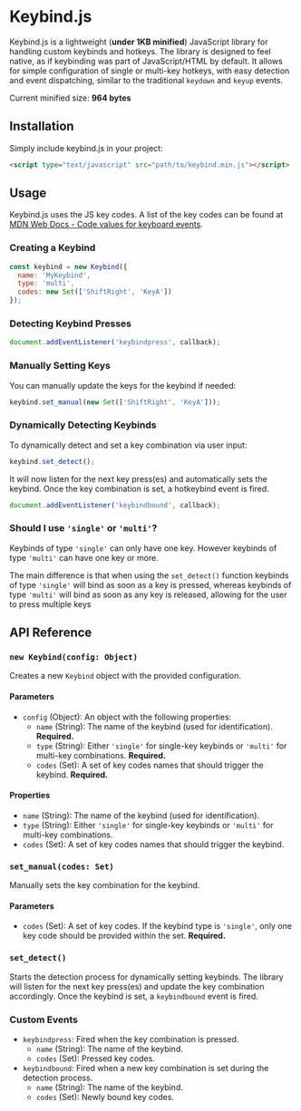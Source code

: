 # Keybind.js

Keybind.js is a lightweight (**under 1KB minified**) JavaScript library for handling custom keybinds and hotkeys. The library is designed to feel native, as if keybinding was part of JavaScript/HTML by default. It allows for simple configuration of single or multi-key hotkeys, with easy detection and event dispatching, similar to the traditional `keydown` and `keyup` events.

Current minified size: **964 bytes**

## Installation

Simply include keybind.js in your project:

```html
<script type="text/javascript" src="path/to/keybind.min.js"></script>
```

## Usage

Keybind.js uses the JS key codes. A list of the key codes can be found at [MDN Web Docs - Code values for keyboard events](https://developer.mozilla.org/en-US/docs/Web/API/UI_Events/Keyboard_event_code_values).

### Creating a Keybind

```javascript
const keybind = new Keybind({
  name: 'MyKeybind',
  type: 'multi',
  codes: new Set(['ShiftRight', 'KeyA'])
});
```

### Detecting Keybind Presses
```javascript
document.addEventListener('keybindpress', callback);
```

### Manually Setting Keys
You can manually update the keys for the keybind if needed:

```javascript
keybind.set_manual(new Set(['ShiftRight', 'KeyA']));
```

### Dynamically Detecting Keybinds
To dynamically detect and set a key combination via user input:

```javascript
keybind.set_detect();
```

It will now listen for the next key press(es) and automatically sets the keybind. Once the key combination is set, a hotkeybind event is fired.

```javascript
document.addEventListener('keybindbound', callback);
```

### Should I use `'single'` or `'multi'`?

Keybinds of type `'single'` can only have one key. However keybinds of type `'multi'` can have one key or more.

The main difference is that when using the `set_detect()` function keybinds of type `'single'` will bind as soon as a key is pressed, whereas keybinds of type `'multi'` will bind as soon as any key is released, allowing for the user to press multiple keys


## API Reference

### `new Keybind(config: Object)`
Creates a new `Keybind` object with the provided configuration.

#### Parameters
- `config` (Object): An object with the following properties:
    - `name` (String): The name of the keybind (used for identification). **Required.**
    - `type` (String): Either `'single'` for single-key keybinds or `'multi'` for multi-key combinations. **Required.**
    - `codes` (Set): A set of key codes names that should trigger the keybind. **Required.**

#### Properties
- `name` (String): The name of the keybind (used for identification).
- `type` (String): Either `'single'` for single-key keybinds or `'multi'` for multi-key combinations.
- `codes` (Set): A set of key codes names that should trigger the keybind.

### `set_manual(codes: Set)`
Manually sets the key combination for the keybind.

#### Parameters
- `codes` (Set): A set of key codes. If the keybind type is `'single'`, only one key code should be provided within the set. **Required.**

### `set_detect()`
Starts the detection process for dynamically setting keybinds. The library will listen for the next key press(es) and update the key combination accordingly. Once the keybind is set, a `keybindbound` event is fired.

### Custom Events
- `keybindpress`: Fired when the key combination is pressed.
    - `name` (String): The name of the keybind.
    - `codes` (Set): Pressed key codes.
- `keybindbound`: Fired when a new key combination is set during the detection process.
    - `name` (String): The name of the keybind.
    - `codes` (Set): Newly bound key codes.